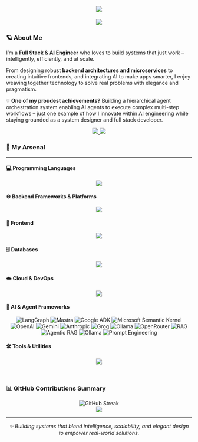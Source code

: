<h1 align="center">
    <img src="https://readme-typing-svg.herokuapp.com/?font=Inter&size=48&center=true&vCenter=true&width=600&height=70&color=fb4362&duration=4000&lines=👋+Hey+There!;+I'm+Shyamal+Shah!;" />
</h1>

<p align="center">
  <img src="https://komarev.com/ghpvc/?username=shyamal-shah&color=fb4362" />
</p>

<h3>🪐 About Me</h3>

I’m a **Full Stack & AI Engineer** who loves to build systems that just work – intelligently, efficiently, and at scale.

From designing robust **backend architectures and microservices** to creating intuitive frontends, and integrating AI to make apps smarter, I enjoy weaving together technology to solve real problems with elegance and pragmatism.

💡 **One of my proudest achievements?** Building a hierarchical agent orchestration system enabling AI agents to execute complex multi-step workflows – just one example of how I innovate within AI engineering while staying grounded as a system designer and full stack developer.

<div align="center">
  <a href="mailto:shyamalshah.work@gmail.com">
    <img src="https://img.shields.io/badge/Gmail-333333?style=for-the-badge&logo=gmail&logoColor=red" />
  </a>
  <a href="https://linkedin.com/in/shyamal-shah" target="_blank">
    <img src="https://img.shields.io/badge/LinkedIn-0077B5?style=for-the-badge&logo=linkedin&logoColor=white" target="_blank" />
  </a>
</div>

<h3>🧰 My Arsenal </h3>

---

<h4>💻 Programming Languages</h4>
<p align="center">
  <img src="https://skillicons.dev/icons?i=javascript,python,typescript,cs,c" />
</p>

<!-- Backend Frameworks -->
<h4>⚙️ Backend Frameworks & Platforms</h4>
<p align="center">
  <img src="https://skillicons.dev/icons?i=nodejs,express,fastapi,dotnet" />
</p>

<!-- Frontend -->
<h4>🎨 Frontend</h4>
<p align="center">
  <img src="https://skillicons.dev/icons?i=react,redux,materialui,bootstrap,html,css" />
</p>

<!-- Databases -->
<h4>🗄️ Databases</h4>
<p align="center">
  <img src="https://skillicons.dev/icons?i=mongodb,postgresql,firebase,redis,sqlite" />
</p>

<!-- Cloud & DevOps -->
<h4>☁️ Cloud & DevOps</h4>
<p align="center">
  <img src="https://skillicons.dev/icons?i=aws,azure,docker,linux,jenkins,gcp" />
</p>

<h4>🧠 AI & Agent Frameworks</h4>
<p align="center">
    <img alt="LangGraph" src="https://img.shields.io/badge/-LangGraph-fb4362?style=plastic" />
    <img alt="Mastra" src="https://img.shields.io/badge/-Mastra-fb4362?style=plastic" />
    <img alt="Google ADK" src="https://img.shields.io/badge/-Google%20ADK-fb4362?style=plastic" />
    <img alt="Microsoft Semantic Kernel" src="https://img.shields.io/badge/-Microsoft%20Semantic%20Kernel-fb4362?style=plastic" />
    <img alt="OpenAI" src="https://img.shields.io/badge/-OpenAI-fb4362?style=plastic" />
    <img alt="Gemini" src="https://img.shields.io/badge/-Gemini-fb4362?style=plastic" />
    <img alt="Anthropic" src="https://img.shields.io/badge/-Anthropic-fb4362?style=plastic" />
    <img alt="Groq" src="https://img.shields.io/badge/-Groq-fb4362?style=plastic" />
    <img alt="Ollama" src="https://img.shields.io/badge/-Ollama-fb4362?style=plastic" />
    <img alt="OpenRouter" src="https://img.shields.io/badge/-OpenRouter-fb4362?style=plastic" />
    <img alt="RAG" src="https://img.shields.io/badge/-RAG-fb4362?style=plastic" />
    <img alt="Agentic RAG" src="https://img.shields.io/badge/-Agentic RAG-fb4362?style=plastic" />
    <img alt="Ollama" src="https://img.shields.io/badge/-Ollama-fb4362?style=plastic" />
    <img alt="Prompt Engineering" src="https://img.shields.io/badge/-Prompt%20Engineering-fb4362?style=plastic" />

</p>

<h4>🛠️ Tools & Utilities</h4>
<p align="center">
  <img src="https://skillicons.dev/icons?i=git,postman,github,bitbucket,linux,bash,npm" />
</p>

<br />

<h3>📊 GitHub Contributions Summary</h3>
<div align="center">
    <img src="https://github-readme-streak-stats.herokuapp.com?user=Shyamal-Shah&theme=dark&ring=fb4362&file=fb4362&currStreakNum=fb4362&currStreakLabel=fb4362&hide_border=true" alt="GitHub Streak"/>
</div>
<div align="center">
    <img src="https://github-readme-stats.vercel.app/api?username=Shyamal-Shah&hide_border=true&show_icons=true&bg_color=151515&title_color=fb4362&icon_color=fb4362&text_bold=false&text_color=9e9e9e&rank_icon=github&count_private=true&include_all_commits=true" />
</div>

---

<p align="center"><i>✨ Building systems that blend intelligence, scalability, and elegant design to empower real-world solutions.</i></p>
